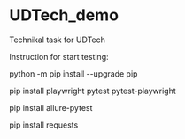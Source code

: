 # UDTech_demo
Technikal task for UDTech

Instruction for start testing:

python -m pip install --upgrade pip

pip install playwright pytest pytest-playwright

pip install allure-pytest

pip install requests
